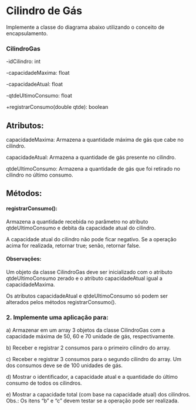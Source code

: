 # Cilindro de Gás 
Implemente a classe do diagrama abaixo utilizando o conceito de encapsulamento.

  ### CilindroGas
  
  -idCilindro: int
  
  -capacidadeMaxima: float
  
  -capacidadeAtual: float
 
  -qtdeUltimoConsumo: float

  +registrarConsumo(double qtde): boolean



## Atributos:

capacidadeMaxima: Armazena a quantidade máxima de gás que cabe no cilindro.

capacidadeAtual: Armazena a quantidade de gás presente no cilindro.

qtdeUltimoConsumo: Armazena a quantidade de gás que foi retirado no cilindro no último consumo.

## Métodos:

#### registrarConsumo():

Armazena a quantidade recebida no parâmetro no atributo qtdeUltimoConsumo e debita da
capacidade atual do cilindro.

A capacidade atual do cilindro não pode ficar negativo. Se a operação acima for realizada, retornar
true; senão, retornar false.

#### Observações:

Um objeto da classe CilindroGas deve ser inicializado com o atributo qtdeUltimoConsumo zerado
e o atributo capacidadeAtual igual a capacidadeMaxima.

Os atributos capacidadeAtual e qtdeUltimoConsumo só podem ser alterados pelos métodos
registrarConsumo().

### 2. Implemente uma aplicação para:

a) Armazenar em um array 3 objetos da classe CilindroGas com a capacidade máxima de 50,
60 e 70 unidade de gás, respectivamente.

b) Receber e registrar 2 consumos para o primeiro cilindro do array.

c) Receber e registrar 3 consumos para o segundo cilindro do array. Um dos consumos deve se de
100 unidades de gás.

d) Mostrar o identificador, a capacidade atual e a quantidade do último consumo de todos os
cilindros.

e) Mostrar a capacidade total (com base na capacidade atual) dos cilindros.
Obs.: Os itens “b” e “c” devem testar se a operação pode ser realizada.
